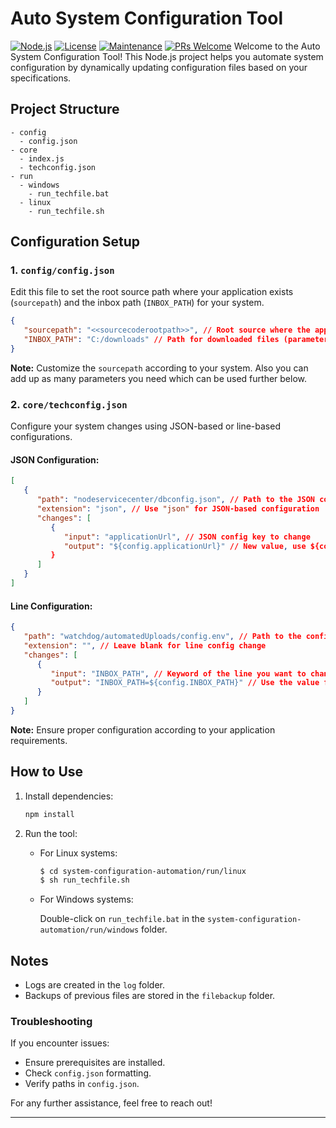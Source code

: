 # Auto System Configuration Tool


[![Node.js](https://img.shields.io/badge/Node.js-14.17.3-green.svg)](https://nodejs.org/)
[![License](https://img.shields.io/badge/license-MIT-blue.svg)](https://opensource.org/licenses/MIT)
[![Maintenance](https://img.shields.io/badge/Maintained%3F-Yes-green.svg)](https://github.com/yourusername/yourproject)
[![PRs Welcome](https://img.shields.io/badge/PRs-Welcome-brightgreen.svg)](https://github.com/yourusername/yourproject/pulls)
Welcome to the Auto System Configuration Tool! This Node.js project helps you automate system configuration by dynamically updating configuration files based on your specifications.

## Project Structure

```
- config
  - config.json
- core
  - index.js
  - techconfig.json
- run
  - windows
    - run_techfile.bat
  - linux
    - run_techfile.sh
```

## Configuration Setup

### 1. **`config/config.json`**

Edit this file to set the root source path where your application exists (`sourcepath`) and the inbox path (`INBOX_PATH`) for your system.

```json
{
   "sourcepath": "<<sourcecoderootpath>>", // Root source where the application exists, e.g., "C://APP1"
   "INBOX_PATH": "C:/downloads" // Path for downloaded files (parameter)
}
```

**Note:** Customize the `sourcepath` according to your system. Also you can add up as many parameters you need which can be used further below.

### 2. **`core/techconfig.json`**

Configure your system changes using JSON-based or line-based configurations.

#### JSON Configuration:

```json
[
   {
      "path": "nodeservicecenter/dbconfig.json", // Path to the JSON configuration file
      "extension": "json", // Use "json" for JSON-based configuration
      "changes": [
         {
            "input": "applicationUrl", // JSON config key to change
            "output": "${config.applicationUrl}" // New value, use ${config,<<key>> from /config/config.json}
         }
      ]
   }
]
```

#### Line Configuration:

```json
{
   "path": "watchdog/automatedUploads/config.env", // Path to the configuration file
   "extension": "", // Leave blank for line config change
   "changes": [
      {
         "input": "INBOX_PATH", // Keyword of the line you want to change
         "output": "INBOX_PATH=${config.INBOX_PATH}" // Use the value from config.json
      }
   ]
}
```

**Note:** Ensure proper configuration according to your application requirements.

## How to Use

1. Install dependencies:

   ```bash
   npm install
   ```

2. Run the tool:

   - For Linux systems:

     ```bash
     $ cd system-configuration-automation/run/linux
     $ sh run_techfile.sh
     ```

   - For Windows systems:

     Double-click on `run_techfile.bat` in the `system-configuration-automation/run/windows` folder.

## Notes

- Logs are created in the `log` folder.
- Backups of previous files are stored in the `filebackup` folder.

### Troubleshooting

If you encounter issues:

- Ensure prerequisites are installed.
- Check `config.json` formatting.
- Verify paths in `config.json`.

For any further assistance, feel free to reach out!

---

